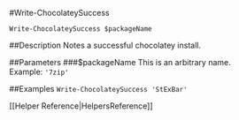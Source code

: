 #Write-ChocolateySuccess

`Write-ChocolateySuccess $packageName`  
  
##Description
Notes a successful chocolatey install.    
     
##Parameters
###$packageName
This is an arbitrary name.  
Example: `'7zip'`  
  
##Examples
`Write-ChocolateySuccess 'StExBar'`  
  
[[Helper Reference|HelpersReference]]  